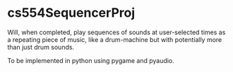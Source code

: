 # cs554SequencerProj

Will, when completed, play sequences of sounds at user-selected times as a repeating piece of music, like a drum-machine but with potentially more than just drum sounds. 

To be implemented in python using pygame and pyaudio. 
